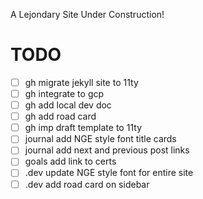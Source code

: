 A Lejondary Site Under Construction!

# **TODO**

- [ ] gh migrate jekyll site to 11ty
- [ ] gh integrate to gcp 
- [ ] gh add local dev doc
- [ ] gh add road card
- [ ] gh imp draft template to 11ty
- [ ] journal add NGE style font title cards
- [ ] journal add next and previous post links
- [ ] goals add link to certs
- [ ] .dev update NGE style font for entire site
- [ ] .dev add road card on sidebar